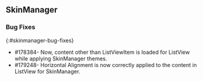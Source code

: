## SkinManager

### Bug Fixes
{:#skinmanager-bug-fixes}

* \#178384- Now, content other than ListViewItem is loaded for ListView while applying SkinManager themes.
* \#179248- Horizontal Alignment is now correctly applied to the content in ListView for SkinManager.
